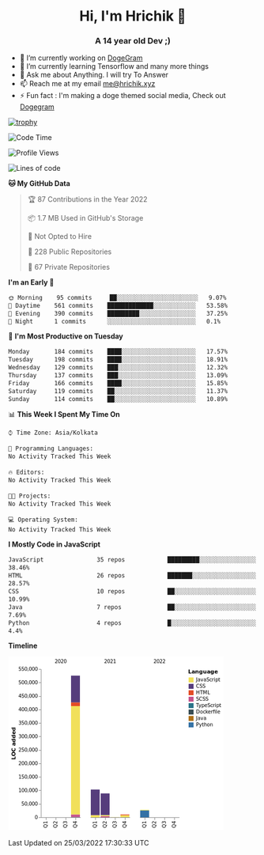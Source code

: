 <h1 align="center">Hi, I'm Hrichik 👋</h1>
<h3 align="center">A 14 year old Dev ;) </h3>


- 🔭 I’m currently working on [DogeGram](https://dogegram.xyz)
- 🌱 I’m currently learning Tensorflow and many more things
- 💬 Ask me about Anything. I will try To Answer
- 📫 Reach me at my email me@hrichik.xyz
- ⚡ Fun fact : I'm making a doge themed social media, Check out [Dogegram](https://dogegram.xyz)

[![trophy](https://github-profile-trophy.vercel.app/?username=hrichiksite)](https://github.com/ryo-ma/github-profile-trophy)



<!--START_SECTION:waka-->
![Code Time](http://img.shields.io/badge/Code%20Time-18%20hrs%2053%20mins-blue)

![Profile Views](http://img.shields.io/badge/Profile%20Views-3-blue)

![Lines of code](https://img.shields.io/badge/From%20Hello%20World%20I%27ve%20Written-756%20Thousand%20lines%20of%20code-blue)

**🐱 My GitHub Data** 

> 🏆 87 Contributions in the Year 2022
 > 
> 📦 1.7 MB Used in GitHub's Storage 
 > 
> 🚫 Not Opted to Hire
 > 
> 📜 228 Public Repositories 
 > 
> 🔑 67 Private Repositories  
 > 
**I'm an Early 🐤** 

```text
🌞 Morning    95 commits     ██░░░░░░░░░░░░░░░░░░░░░░░   9.07% 
🌆 Daytime    561 commits    █████████████░░░░░░░░░░░░   53.58% 
🌃 Evening    390 commits    █████████░░░░░░░░░░░░░░░░   37.25% 
🌙 Night      1 commits      ░░░░░░░░░░░░░░░░░░░░░░░░░   0.1%

```
📅 **I'm Most Productive on Tuesday** 

```text
Monday       184 commits    ████░░░░░░░░░░░░░░░░░░░░░   17.57% 
Tuesday      198 commits    ████░░░░░░░░░░░░░░░░░░░░░   18.91% 
Wednesday    129 commits    ███░░░░░░░░░░░░░░░░░░░░░░   12.32% 
Thursday     137 commits    ███░░░░░░░░░░░░░░░░░░░░░░   13.09% 
Friday       166 commits    ████░░░░░░░░░░░░░░░░░░░░░   15.85% 
Saturday     119 commits    ██░░░░░░░░░░░░░░░░░░░░░░░   11.37% 
Sunday       114 commits    ██░░░░░░░░░░░░░░░░░░░░░░░   10.89%

```


📊 **This Week I Spent My Time On** 

```text
⌚︎ Time Zone: Asia/Kolkata

💬 Programming Languages: 
No Activity Tracked This Week

🔥 Editors: 
No Activity Tracked This Week

🐱‍💻 Projects: 
No Activity Tracked This Week

💻 Operating System: 
No Activity Tracked This Week

```

**I Mostly Code in JavaScript** 

```text
JavaScript               35 repos            █████████░░░░░░░░░░░░░░░░   38.46% 
HTML                     26 repos            ███████░░░░░░░░░░░░░░░░░░   28.57% 
CSS                      10 repos            ██░░░░░░░░░░░░░░░░░░░░░░░   10.99% 
Java                     7 repos             ██░░░░░░░░░░░░░░░░░░░░░░░   7.69% 
Python                   4 repos             █░░░░░░░░░░░░░░░░░░░░░░░░   4.4%

```


**Timeline**

![Chart not found](https://raw.githubusercontent.com/hrichiksite/hrichiksite/master/charts/bar_graph.png) 


 Last Updated on 25/03/2022 17:30:33 UTC
<!--END_SECTION:waka-->
